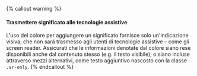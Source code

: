 {% callout warning %}
#### Trasmettere significato alle tecnologie assistive

L'uso del colore per aggiungere un significato fornisce solo un'indicazione visiva, che non sarà trasmesso agli utenti di tecnologie assistive – come gli screen reader. Assicurati che le informazioni denotate dal colore siano rese disponibili anche dal contenuto stesso (e.g. il testo visibile), o siano incluse attraverso mezzi alternativi, come testo aggiuntivo nascosto con la classe `.sr-only`.
{% endcallout %}
